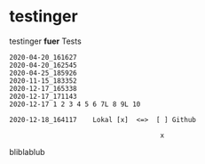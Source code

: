 # testinger

testinger **fuer** Tests


    2020-04-20_161627
    2020-04-20_162545
    2020-04-25_185926
    2020-11-15_183352
    2020-12-17_165338
    2020-12-17_171143 
    2020-12-17 1 2 3 4 5 6 7L 8 9L 10 
   
    2020-12-18_164117    Lokal [x]  <=>  [ ] Github 

                                          x
     
bliblablub
